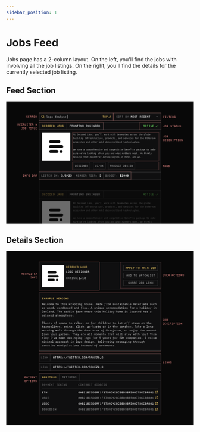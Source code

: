 ```yaml
---
sidebar_position: 1
---
```


# Jobs Feed
Jobs page has a 2-column layout. On the left, you'll find the jobs with involving all the
job listings. On the right, you'll find the details for the currently selected job listing.

## Feed Section
![Feed Section](./images/jobs-feed.png)

## Details Section
![Details Section](./images/jobs-details.png)

